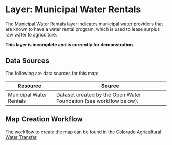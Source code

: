 # Layer: Municipal Water Rentals

The Municipal Water Rentals layer indicates municipal water providers that are known to have a water rental program,
which is used to lease surplus raw water to agriculture.

**This layer is incomplete and is currently for demonstration.**

## Data Sources

The following are data sources for this map:

| **Resource** | **Source** |
| -- | -- |
| Municipal Water Rentals | Dataset created by the Open Water Foundation (see workflow below). |

## Map Creation Workflow

The workflow to create the map can be found in the
[Colorado Agricultural Water Transfer](https://github.com/OpenWaterFoundation/owf-infomapper-coagtransfer/tree/master/workflow/SupportingData/Municipal-WaterRentals)
